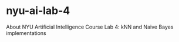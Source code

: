 # nyu-ai-lab-4

About NYU Artificial Intelligence Course Lab 4: kNN and Naive Bayes implementations
